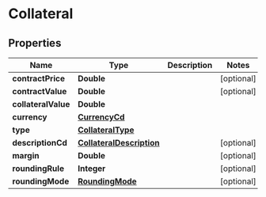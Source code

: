 # Collateral

## Properties
Name | Type | Description | Notes
------------ | ------------- | ------------- | -------------
**contractPrice** | **Double** |  |  [optional]
**contractValue** | **Double** |  |  [optional]
**collateralValue** | **Double** |  | 
**currency** | [**CurrencyCd**](CurrencyCd.md) |  | 
**type** | [**CollateralType**](CollateralType.md) |  | 
**descriptionCd** | [**CollateralDescription**](CollateralDescription.md) |  |  [optional]
**margin** | **Double** |  |  [optional]
**roundingRule** | **Integer** |  |  [optional]
**roundingMode** | [**RoundingMode**](RoundingMode.md) |  |  [optional]
